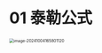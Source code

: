# 01 泰勒公式

<img src="https://cvp.oss-cn-shanghai.aliyuncs.com/202410041658440.png" alt="image-20241004165801120" style="zoom:50%;" />